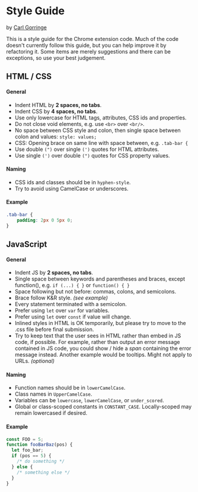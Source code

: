 Style Guide
===========

by [Carl Gorringe](https://github.com/cgorringe)

This is a style guide for the Chrome extension code. Much of the code doesn't currently follow this guide, but you can help improve it by refactoring it. Some items are merely suggestions and there can be exceptions, so use your best judgement.

HTML / CSS
----------

#### General ####

 - Indent HTML by **2 spaces, no tabs**.
 - Indent CSS by **4 spaces, no tabs**.
 - Use only lowercase for HTML tags, attributes, CSS ids and properties.
 - Do not close void elements, e.g. use `<br>` over `<br/>`.
 - No space between CSS style and colon, then single space between colon and values: `style: values;`
 - CSS: Opening brace on same line with space between, e.g. `.tab-bar {`
 - Use double `(")` over single `(')` quotes for HTML attributes.
 - Use single `(')` over double `(")` quotes for CSS property values.

#### Naming ####

 - CSS ids and classes should be in `hyphen-style`. 
 - Try to avoid using CamelCase or underscores.


#### Example ####

```CSS
.tab-bar {
    padding: 2px 0 5px 0;
}
```

JavaScript
----------

#### General ####

 - Indent JS by **2 spaces, no tabs**.
 - Single space between keywords and parentheses and braces, except function(), e.g. `if (...) { }` or `function() { }`
 - Space following but not before: commas, colons, and semicolons.
 - Brace follow K&amp;R style. *(see example)*
 - Every statement terminated with a semicolon.
 - Prefer using `let` over `var` for variables.
 - Prefer using `let` over `const` if value will change.
 - Inlined styles in HTML is OK temporarily, but please try to move to the .css file before final submission.
 - Try to keep text that the user sees in HTML rather than embed in JS code, if possible. For example, rather than output an error message contained in JS code, you could show / hide a *span* containing the error message instead. Another example would be tooltips. Might not apply to URLs. *(optional)*

#### Naming ####

 - Function names should be in `lowerCamelCase`.
 - Class names in `UpperCamelCase`.
 - Variables can be `lowercase`, `lowerCamelCase`, or `under_scored`.
 - Global or class-scoped constants in `CONSTANT_CASE`. Locally-scoped may remain lowercased if desired.

#### Example ####

```javascript
const FOO = 5;
function fooBarBaz(pos) {
  let foo_bar;
  if (pos == 5) {
    /* do something */
  } else {
    /* something else */
  }
}
```
